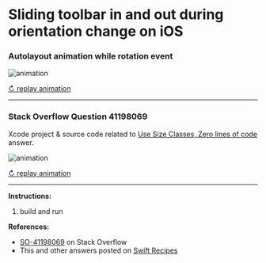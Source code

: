 # Sliding toolbar in and out during orientation change on iOS

### Autolayout animation while rotation event

![animation](https://i.stack.imgur.com/9xKOS.gif)

[↻ replay animation](hhttps://i.stack.imgur.com/9xKOS.gif)

---

### Stack Overflow Question 41198069

Xcode project & source code related to [Use Size Classes, Zero lines of code](http://stackoverflow.com/a/41422911/218152) answer.

![animation](https://i.stack.imgur.com/ge3Rk.gif)

[↻ replay animation](https://i.stack.imgur.com/ge3Rk.gif)

---

**Instructions:**

1. build and run

**References:**

- [SO-41198069](http://stackoverflow.com/questions/41198069/cannot-fix-auto-layout-animation-while-rotation-event) on Stack Overflow
- This and other answers posted on [Swift Recipes](http://swiftarchitect.com/recipes/)

